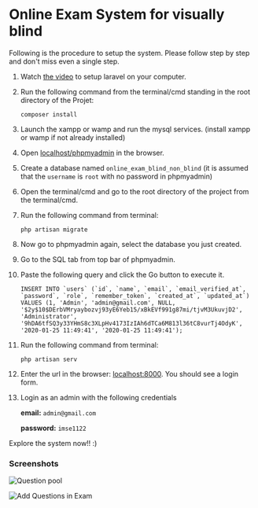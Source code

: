 # Online Exam System for visually blind

Following is the procedure to setup the system. Please follow step by step and don't miss even a single step.

1) Watch [the video](https://laracasts.com/series/laravel-from-scratch-2018/episodes/2) to setup laravel on your computer.
2) Run the following command from the terminal/cmd standing in the root directory of the Projet:

   ``` composer install ```
3) Launch the xampp or wamp and run the mysql services. (install xampp or wamp if not already installed)
4) Open [localhost/phpmyadmin](localhost/phpmyadmin) in the browser.
5) Create a database named ```online_exam_blind_non_blind``` (it is assumed that the ```username``` is ```root``` with no password in phpmyadmin)
6) Open the terminal/cmd and go to the root directory of the project from the terminal/cmd.
7) Run the following command from terminal:

   ``` php artisan migrate ```
8) Now go to phpmyadmin again, select the database you just created.
9) Go to the SQL tab from top bar of phpmyadmin.
10) Paste the following query and click the Go button to execute it.

   	```INSERT INTO `users` (`id`, `name`, `email`, `email_verified_at`, `password`, `role`, `remember_token`, `created_at`, `updated_at`) VALUES (1, 'Admin', 'admin@gmail.com', NULL, '$2y$10$DErbVMryaybozvj93yE6Yeb15/xBkEVf991g87mi/tjvM3UkuvjD2', 'Administrator', '9hDA6tfSQ3y33YHmS8c3XLpHv4173IzIAh6dTCa6M813l36tC8vurTj4OdyK', '2020-01-25 11:49:41', '2020-01-25 11:49:41');```
11) Run the following command from terminal:

   	```php artisan serv```
12) Enter the url in the browser:
   	[localhost:8000](http://127.0.0.1:8000/).
   	You should see a login form.
13) Login as an admin with the following credentials 

  	**email:** ```admin@gmail.com```
    
   	**password:** ```imse1122```

Explore the system now!! :)

### Screenshots

![Question pool](public/images/questionpool.jpg "Question pool")

![Add Questions in Exam](public/images/addquestioninexam.jpg "Add Questions in Exam")
